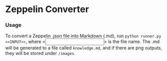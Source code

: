 # Zeppelin Converter

### Usage

To convert a Zeppelin .json file into Markdown (.md), run `python runner.py <<INPUT>>`, where <<INPUT>> is the file name. The .md will be generated to a file called `knowledge.md`, and if there are png outputs, they will be stored under `/images`. 

